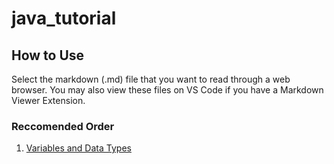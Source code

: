 # java_tutorial

## How to Use

Select the markdown (.md) file that you want to read through a web browser. You may also view these files on VS Code if you have a Markdown Viewer Extension.

### Reccomended Order

1. [Variables and Data Types](https://github.com/frc-emotion/java_tutorial/blob/main/variables_data_types.md)
